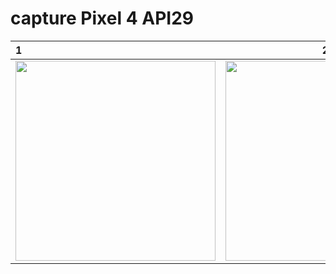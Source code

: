 # capture Pixel 4 API29

| 1 | 2 | 3 |
|:---|:---:|:---:|
|<img src="https://github.com/LeoAndo/android-flexbox-layout-samples/blob/main/FlexboxKotlinSample/capture/pixel4_API29_01.png" width=320 /> |<img src="https://github.com/LeoAndo/android-flexbox-layout-samples/blob/main/FlexboxKotlinSample/capture/pixel4_API29_02.png" width=320 /> | <img src="https://github.com/LeoAndo/android-flexbox-layout-samples/blob/main/FlexboxKotlinSample/capture/pixel4_API29_03.png" width=320 /> |
